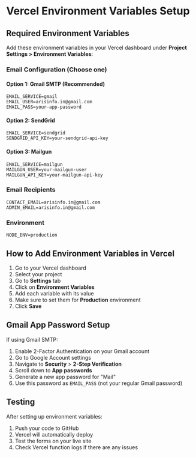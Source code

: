 # Vercel Environment Variables Setup

## Required Environment Variables

Add these environment variables in your Vercel dashboard under **Project Settings > Environment Variables**:

### Email Configuration (Choose one)

#### Option 1: Gmail SMTP (Recommended)
```
EMAIL_SERVICE=gmail
EMAIL_USER=arisinfo.in@gmail.com
EMAIL_PASS=your-app-password
```

#### Option 2: SendGrid
```
EMAIL_SERVICE=sendgrid
SENDGRID_API_KEY=your-sendgrid-api-key
```

#### Option 3: Mailgun
```
EMAIL_SERVICE=mailgun
MAILGUN_USER=your-mailgun-user
MAILGUN_API_KEY=your-mailgun-api-key
```

### Email Recipients
```
CONTACT_EMAIL=arisinfo.in@gmail.com
ADMIN_EMAIL=arisinfo.in@gmail.com
```

### Environment
```
NODE_ENV=production
```

## How to Add Environment Variables in Vercel

1. Go to your Vercel dashboard
2. Select your project
3. Go to **Settings** tab
4. Click on **Environment Variables**
5. Add each variable with its value
6. Make sure to set them for **Production** environment
7. Click **Save**

## Gmail App Password Setup

If using Gmail SMTP:

1. Enable 2-Factor Authentication on your Gmail account
2. Go to Google Account settings
3. Navigate to **Security** > **2-Step Verification**
4. Scroll down to **App passwords**
5. Generate a new app password for "Mail"
6. Use this password as `EMAIL_PASS` (not your regular Gmail password)

## Testing

After setting up environment variables:

1. Push your code to GitHub
2. Vercel will automatically deploy
3. Test the forms on your live site
4. Check Vercel function logs if there are any issues

